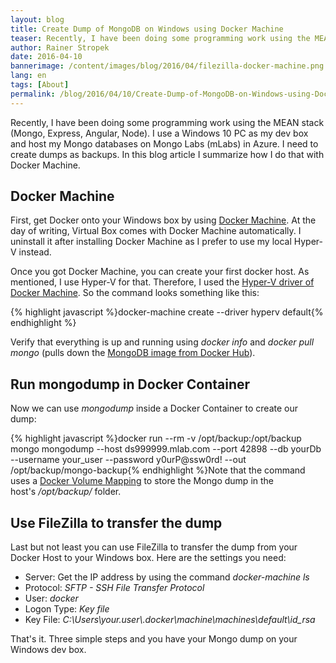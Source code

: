 ```yaml
---
layout: blog
title: Create Dump of MongoDB on Windows using Docker Machine
teaser: Recently, I have been doing some programming work using the MEAN stack (Mongo, Express, Angular, Node). I use a Windows PC as my dev box and host my Mongo databases on Mongo Labs (mLabs) in Azure. Therefore, I need to create dumps as backups. In this blog article I summarize how I do that with Docker Machine.
author: Rainer Stropek
date: 2016-04-10
bannerimage: /content/images/blog/2016/04/filezilla-docker-machine.png
lang: en
tags: [About]
permalink: /blog/2016/04/10/Create-Dump-of-MongoDB-on-Windows-using-Docker-Machine
---
```


<p>Recently, I have been doing some programming work using the MEAN stack (Mongo, Express, Angular, Node). I use a Windows 10 PC as my dev box and host my Mongo databases on Mongo Labs (mLabs) in Azure. I need to create dumps as backups. In this blog article I summarize how I do that with Docker Machine.</p><h2>Docker Machine</h2><p>First, get Docker onto your Windows box by using <a href="https://docs.docker.com/machine/overview/" target="_blank">Docker Machine</a>. At the day of writing, Virtual Box comes with Docker Machine automatically. I uninstall it after installing Docker Machine as I prefer to use my local Hyper-V instead.</p><p>Once you got Docker Machine, you can create your first docker host. As mentioned, I use Hyper-V for that. Therefore, I used the <a href="https://docs.docker.com/machine/drivers/hyper-v/" target="_blank">Hyper-V driver of Docker Machine</a>. So the command looks something like this:</p>{% highlight javascript %}docker-machine create --driver hyperv default{% endhighlight %}<p>Verify that everything is up and running using <em>docker info</em> and <em>docker pull mongo</em> (pulls down the <a href="https://hub.docker.com/_/mongo/" target="_blank">MongoDB image from Docker Hub</a>).</p><h2>Run mongodump in Docker Container</h2><p>Now we can use <em>mongodump</em> inside a Docker Container to create our dump:</p><p>
  {% highlight javascript %}docker run --rm -v /opt/backup:/opt/backup mongo mongodump --host ds999999.mlab.com --port 42898 --db yourDb --username your_user --password y0urP@ssw0rd! --out /opt/backup/mongo-backup{% endhighlight %}Note that the command uses a <a href="https://docs.docker.com/engine/userguide/containers/dockervolumes/#mount-a-host-directory-as-a-data-volume" target="_blank">Docker Volume Mapping</a> to store the Mongo dump in the host's <em>/opt/backup/</em> folder.</p><h2>Use FileZilla to transfer the dump</h2><p>Last but not least you can use FileZilla to transfer the dump from your Docker Host to your Windows box. Here are the settings you need:</p><ul>
  <li>Server: Get the IP address by using the command <em>docker-machine ls</em></li>
  <li>Protocol: <em>SFTP - SSH File Transfer Protocol</em></li>
  <li>User: <em>docker</em></li>
  <li>Logon Type: <em>Key file</em></li>
  <li>Key File: <em>C:\Users\your.user\.docker\machine\machines\default\id_rsa</em></li>
</ul><p>That's it. Three simple steps and you have your Mongo dump on your Windows dev box.</p>